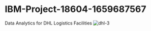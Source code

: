 # IBM-Project-18604-1659687567
Data Analytics for DHL Logistics Facilities
![dhl-3](https://user-images.githubusercontent.com/111346716/202916049-fc69da09-1fb4-4892-a991-797533c85157.svg)
